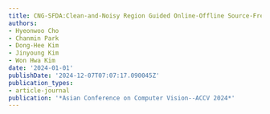 ```yaml
---
title: CNG-SFDA:Clean-and-Noisy Region Guided Online-Offline Source-Free Domain Adaptation
authors:
- Hyeonwoo Cho
- Chanmin Park
- Dong-Hee Kim
- Jinyoung Kim
- Won Hwa Kim
date: '2024-01-01'
publishDate: '2024-12-07T07:07:17.090045Z'
publication_types:
- article-journal
publication: '*Asian Conference on Computer Vision--ACCV 2024*'
---
```

